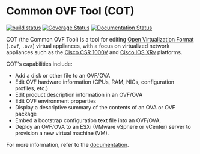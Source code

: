 Common OVF Tool (COT)
=====================

[![build status](https://api.travis-ci.org/glennmatthews/cot.svg?branch=develop)](https://travis-ci.org/glennmatthews/cot)
[![Coverage Status](https://coveralls.io/repos/glennmatthews/cot/badge.svg?branch=develop)](https://coveralls.io/r/glennmatthews/cot?branch=develop)
[![Documentation Status](https://readthedocs.org/projects/cot/badge/?version=latest)](https://readthedocs.org/projects/cot/?badge=latest)

COT (the Common OVF Tool) is a tool for editing
[Open Virtualization Format](http://dmtf.org/standards/ovf)
(`.ovf`, `.ova`) virtual appliances, with a focus on virtualized network
appliances such as the [Cisco CSR 1000V](http://www.cisco.com/go/csr1000v)
and [Cisco IOS XRv](http://www.cisco.com/go/iosxrv) platforms.

COT's capabilities include:

* Add a disk or other file to an OVF/OVA
* Edit OVF hardware information (CPUs, RAM, NICs, configuration profiles, etc.)
* Edit product description information in an OVF/OVA
* Edit OVF environment properties
* Display a descriptive summary of the contents of an OVA or OVF package
* Embed a bootstrap configuration text file into an OVF/OVA.
* Deploy an OVF/OVA to an ESXi (VMware vSphere or vCenter) server to provision
  a new virtual machine (VM).

For more information, refer to the
[documentation](http://cot.readthedocs.org/).
